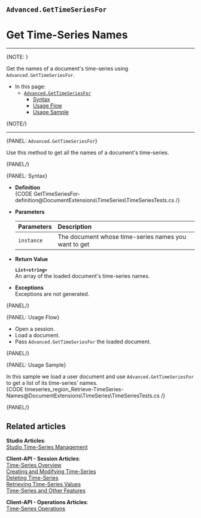 ﻿## `Advanced.GetTimeSeriesFor`
# Get Time-Series Names

---

{NOTE: }

Get the names of a document's time-series using 
`Advanced.GetTimeSeriesFor`.  

* In this page:  
   * [`Advanced.GetTimeSeriesFor`](../../../../../document-extensions/timeseries/client-api/session-methods/get-ts-data/get-ts-names#advanced.gettimeseriesfor)  
      * [Syntax](../../../../../document-extensions/timeseries/client-api/session-methods/get-ts-data/get-ts-names#syntax)  
      * [Usage Flow](../../../../../document-extensions/timeseries/client-api/session-methods/get-ts-data/get-ts-names#usage-flow)  
      * [Usage Sample](../../../../../document-extensions/timeseries/client-api/session-methods/get-ts-data/get-ts-names#usage-sample)  

{NOTE/}

---

{PANEL: `Advanced.GetTimeSeriesFor`}

Use this method to get all the names of a document's time-series.  

{PANEL/}

{PANEL: Syntax}

* **Definition**  
  {CODE GetTimeSeriesFor-definition@DocumentExtensions\TimeSeries\TimeSeriesTests.cs /}

* **Parameters**  

    | Parameters | Description |
    |:-------------|:-------------|
    | `instance` | The document whose time-series names you want to get |

* **Return Value**  
     
     **`List<string>`**  
     An array of the loaded document's time-series names.  

* **Exceptions**  
  Exceptions are not generated.  

{PANEL/}

{PANEL: Usage Flow}

* Open a session.  
* Load a document.  
* Pass `Advanced.GetTimeSeriesFor` the loaded document.  

{PANEL/}

{PANEL: Usage Sample}

In this sample we load a user document and use `Advanced.GetTimeSeriesFor` 
to get a list of its time-series' names.  
{CODE timeseries_region_Retrieve-TimeSeries-Names@DocumentExtensions\TimeSeries\TimeSeriesTests.cs /}  

{PANEL/}

## Related articles
**Studio Articles**:  
[Studio Time-Series Management]()  

**Client-API - Session Articles**:  
[Time-Series Overview]()  
[Creating and Modifying Time-Series]()  
[Deleting Time-Series]()  
[Retrieving Time-Series Values]()  
[Time-Series and Other Features]()  

**Client-API - Operations Articles**:  
[Time-Series Operations]()  
